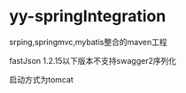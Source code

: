 # yy-springIntegration
srping,springmvc,mybatis整合的maven工程

fastJson  1.2.15以下版本不支持swagger2序列化

启动方式为tomcat
